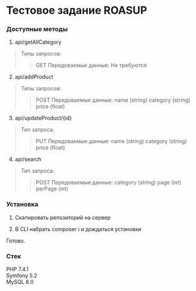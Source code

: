 # Тестовое задание ROASUP #

### Доступные методы ###

1. api/getAllCategory

>Типы запросов:
>>GET
>Передоваемые данные:
>>Не требуются

2. api/addProduct

>Типы запросов:
>>POST
>Передоваемые данные:
>>name (string)
>>category (string)
>>price (float)

3. api/updateProduct/{id}

>Тип запроса:
>>PUT
>Передоваемые данные:
>>name (string)
>>category (string)
>>price (float)

4. api/search

>Тип запроса:
>>POST
>Передоваемые данные:
>>category (string)
>>page (int)
>>perPage (int)

### Установка ###

1. Скапировать репозиторий на сервер

2. В CLI набрать composer i и дождаться установки

Готово.

### Стек ###

PHP 7.4.1  
Symfony 5.2  
MySQL 8.0  
